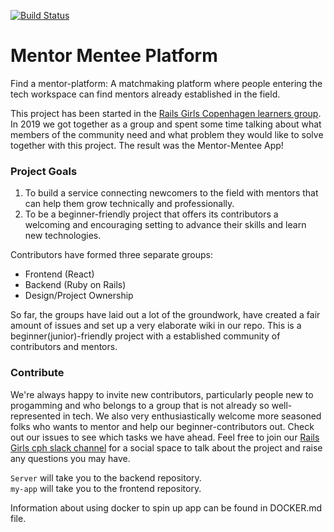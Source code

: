 [![Build Status](https://travis-ci.com/RailsGirlsCPH/mentor-mentee-platform.svg?branch=master)](https://travis-ci.com/RailsGirlsCPH/mentor-mentee-platform)

# Mentor Mentee Platform                                                        
 
Find a mentor-platform: A matchmaking platform where people entering the tech workspace can find mentors already established in the field.
  
This project has been started in the [Rails Girls Copenhagen learners group](https://www.meetup.com/Rails-Girls-Copenhagen/).
In 2019 we got together as a group and spent some time talking about what members of the community need and what problem they would like to solve together with this project. The result was the Mentor-Mentee App! 

### Project Goals                                                    
 1. To build a service connecting newcomers to the field with mentors that can help them grow technically and professionally.
 2. To be a beginner-friendly project that offers its contributors a welcoming and encouraging setting to advance their skills and learn new technologies.
 
Contributors have formed three separate groups:                                 
 - Frontend (React)                                                                
 - Backend (Ruby on Rails)                                                         
 - Design/Project Ownership                                                        
                                                                                  
So far, the groups have laid out a lot of the groundwork, have created a fair amount of issues and set up a very elaborate wiki in our repo. This is a beginner(junior)-friendly project with a established community of contributors and mentors.

### Contribute
We're always happy to invite new contributors, particularly people new to progamming and who belongs to a group that is not already so well-represented in tech. We also very enthusiastically welcome more seasoned folks who wants to mentor and help our beginner-contributors out. Check out our issues to see which tasks we have ahead. Feel free to join our [Rails Girls cph slack channel](https://join.slack.com/t/railsgirlscopenhagen/shared_invite/enQtMzczNDA3NzMwMDA3LWI3YjVkMDE0MjU1NzllOGIxNGE3YTUyZmIxOWEzNTFlMTg2ZDE2YzUwMDE1YjZjMTQ4ZTYwNTc2MWRkMTNmMmM) for a social space to talk about the project and raise any questions you may have.

```Server``` will take you to the backend repository.                           
```my-app``` will take you to the frontend repository.    

Information about using docker to spin up app can be found in DOCKER.md file.
